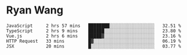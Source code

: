 # Ryan Wang

<!--START_SECTION:waka-->
```text
JavaScript     2 hrs 57 mins   ████████░░░░░░░░░░░░░░░░░   32.51 % 
TypeScript     2 hrs 9 mins    ██████░░░░░░░░░░░░░░░░░░░   23.80 % 
Vue.js         2 hrs 6 mins    █████▓░░░░░░░░░░░░░░░░░░░   23.16 % 
HTTP Request   33 mins         █▓░░░░░░░░░░░░░░░░░░░░░░░   06.19 % 
JSX            20 mins         █░░░░░░░░░░░░░░░░░░░░░░░░   03.77 % 
```
<!--END_SECTION:waka-->
